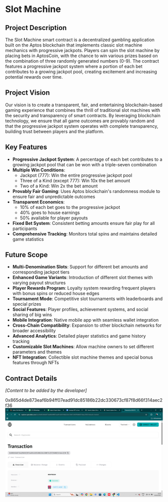 # Slot Machine

## Project Description

The Slot Machine smart contract is a decentralized gambling application built on the Aptos blockchain that implements classic slot machine mechanics with progressive jackpots. Players can spin the slot machine by placing bets in AptosCoin, with the chance to win various prizes based on the combination of three randomly generated numbers (0-9). The contract features a progressive jackpot system where a portion of each bet contributes to a growing jackpot pool, creating excitement and increasing potential rewards over time.

## Project Vision

Our vision is to create a transparent, fair, and entertaining blockchain-based gaming experience that combines the thrill of traditional slot machines with the security and transparency of smart contracts. By leveraging blockchain technology, we ensure that all game outcomes are provably random and that the progressive jackpot system operates with complete transparency, building trust between players and the platform.

## Key Features

- **Progressive Jackpot System**: A percentage of each bet contributes to a growing jackpot pool that can be won with a triple-seven combination
- **Multiple Win Conditions**: 
  - Jackpot (777): Win the entire progressive jackpot pool
  - Three of a Kind (except 777): Win 10x the bet amount
  - Two of a Kind: Win 2x the bet amount
- **Provably Fair Gaming**: Uses Aptos blockchain's randomness module to ensure fair and unpredictable outcomes
- **Transparent Economics**: 
  - 10% of each bet goes to the progressive jackpot
  - 40% goes to house earnings
  - 50% available for player payouts
- **Fixed Bet System**: Consistent betting amounts ensure fair play for all participants
- **Comprehensive Tracking**: Monitors total spins and maintains detailed game statistics

## Future Scope

- **Multi-Denomination Slots**: Support for different bet amounts and corresponding jackpot tiers
- **Enhanced Game Variants**: Introduction of different slot themes with varying payout structures
- **Player Rewards Program**: Loyalty system rewarding frequent players with bonus spins or reduced house edges
- **Tournament Mode**: Competitive slot tournaments with leaderboards and special prizes
- **Social Features**: Player profiles, achievement systems, and social sharing of big wins
- **Mobile Integration**: Native mobile app with seamless wallet integration
- **Cross-Chain Compatibility**: Expansion to other blockchain networks for broader accessibility
- **Advanced Analytics**: Detailed player statistics and game history tracking
- **Customizable Slot Machines**: Allow machine owners to set different parameters and themes
- **NFT Integration**: Collectible slot machine themes and special bonus features through NFTs

## Contract Details

*[Content to be added by the developer]*

0x865d4de873eaf6b94ff07ead91dc85186b22dc330673cf87f8d66f314aec2f36
![alt text](image.png)